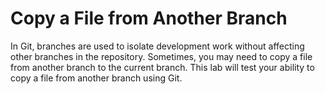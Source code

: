 # Copy a File from Another Branch

In Git, branches are used to isolate development work without affecting other branches in the repository. Sometimes, you may need to copy a file from another branch to the current branch. This lab will test your ability to copy a file from another branch using Git.
